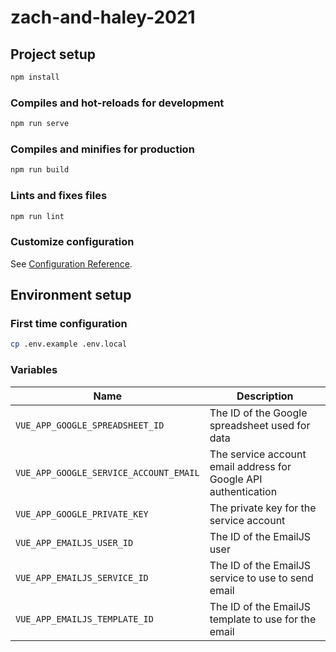 # zach-and-haley-2021

## Project setup

```bash
npm install
```

### Compiles and hot-reloads for development

```bash
npm run serve
```

### Compiles and minifies for production

```bash
npm run build
```

### Lints and fixes files

```bash
npm run lint
```

### Customize configuration

See [Configuration Reference](https://cli.vuejs.org/config/).

## Environment setup

### First time configuration

```bash
cp .env.example .env.local
```

### Variables

| Name                                   | Description                                                     |
| -------------------------------------- | --------------------------------------------------------------- |
| `VUE_APP_GOOGLE_SPREADSHEET_ID`        | The ID of the Google spreadsheet used for data                  |
| `VUE_APP_GOOGLE_SERVICE_ACCOUNT_EMAIL` | The service account email address for Google API authentication |
| `VUE_APP_GOOGLE_PRIVATE_KEY`           | The private key for the service account                         |
| `VUE_APP_EMAILJS_USER_ID`              | The ID of the EmailJS user                                      |
| `VUE_APP_EMAILJS_SERVICE_ID`           | The ID of the EmailJS service to use to send email              |
| `VUE_APP_EMAILJS_TEMPLATE_ID`          | The ID of the EmailJS template to use for the email             |
